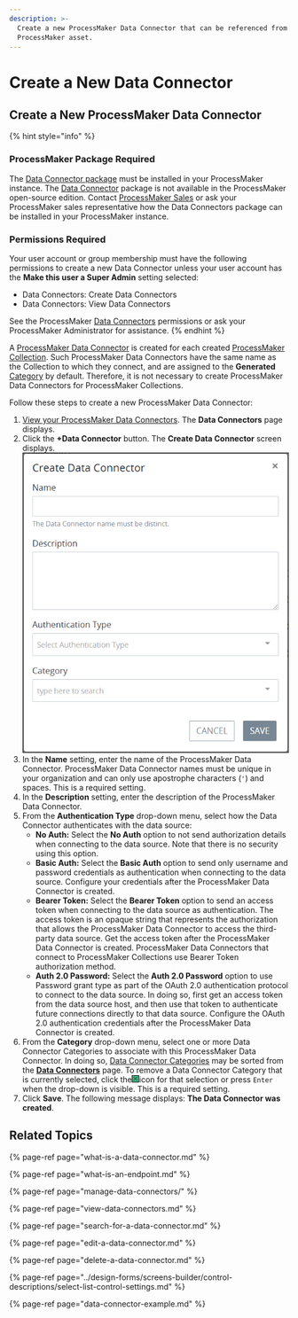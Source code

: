 ```yaml
---
description: >-
  Create a new ProcessMaker Data Connector that can be referenced from any
  ProcessMaker asset.
---
```


# Create a New Data Connector

## Create a New ProcessMaker Data Connector

{% hint style="info" %}
### ProcessMaker Package Required

The [Data Connector package](../../package-development-distribution/package-a-connector/data-connector-package.md) must be installed in your ProcessMaker instance. The [Data Connector](what-is-a-data-connector.md) package is not available in the ProcessMaker open-source edition. Contact [ProcessMaker Sales](https://www.processmaker.com/contact/) or ask your ProcessMaker sales representative how the Data Connectors package can be installed in your ProcessMaker instance.

### Permissions Required

Your user account or group membership must have the following permissions to create a new Data Connector unless your user account has the **Make this user a Super Admin** setting selected:

* Data Connectors: Create Data Connectors
* Data Connectors: View Data Connectors

See the ProcessMaker [Data Connectors](../../processmaker-administration/permission-descriptions-for-users-and-groups.md#data-connectors) permissions or ask your ProcessMaker Administrator for assistance.
{% endhint %}

A [ProcessMaker Data Connector](what-is-a-data-connector.md) is created for each created [ProcessMaker Collection](../../collections/what-is-a-collection.md). Such ProcessMaker Data Connectors have the same name as the Collection to which they connect, and are assigned to the **Generated** [Category](manage-data-connectors/manage-data-connector-categories/what-is-a-data-connector-category.md) by default. Therefore, it is not necessary to create ProcessMaker Data Connectors for ProcessMaker Collections.

Follow these steps to create a new ProcessMaker Data Connector:

1. [View your ProcessMaker Data Connectors](view-data-connectors.md#view-all-scripts). The **Data Connectors** page displays.
2. Click the **+Data Connector** button. The **Create Data Connector** screen displays. ![](../../.gitbook/assets/create-data-connector-screen-package.png) 
3. In the **Name** setting, enter the name of the ProcessMaker Data Connector. ProcessMaker Data Connector names must be unique in your organization and can only use apostrophe characters \(`'`\) and spaces. This is a required setting.
4. In the **Description** setting, enter the description of the ProcessMaker Data Connector.
5. From the **Authentication Type** drop-down menu, select how the Data Connector authenticates with the data source:
   * **No Auth:** Select the **No Auth** option to not send authorization details when connecting to the data source. Note that there is no security using this option.
   * **Basic Auth:** Select the **Basic Auth** option to send only username and password credentials as authentication when connecting to the data source. Configure your credentials after the ProcessMaker Data Connector is created.
   * **Bearer Token:** Select the **Bearer Token** option to send an access token when connecting to the data source as authentication. The access token is an opaque string that represents the authorization that allows the ProcessMaker Data Connector to access the third-party data source. Get the access token after the ProcessMaker Data Connector is created. ProcessMaker Data Connectors that connect to ProcessMaker Collections use Bearer Token authorization method.
   * **Auth 2.0 Password:** Select the **Auth 2.0 Password** option to use Password grant type as part of the OAuth 2.0 authentication protocol to connect to the data source. In doing so, first get an access token from the data source host, and then use that token to authenticate future connections directly to that data source. Configure the OAuth 2.0 authentication credentials after the ProcessMaker Data Connector is created.
6. From the **Category** drop-down menu, select one or more Data Connector Categories to associate with this ProcessMaker Data Connector. In doing so, [Data Connector Categories](manage-data-connectors/manage-data-connector-categories/what-is-a-data-connector-category.md) may be sorted from the [**Data Connectors**](view-data-connectors.md#view-all-scripts) page. To remove a Data Connector Category that is currently selected, click the![](../../.gitbook/assets/remove-group-user-admin.png)icon for that selection or press `Enter` when the drop-down is visible. This is a required setting.
7. Click **Save**. The following message displays: **The Data Connector was created**.

## Related Topics

{% page-ref page="what-is-a-data-connector.md" %}

{% page-ref page="what-is-an-endpoint.md" %}

{% page-ref page="manage-data-connectors/" %}

{% page-ref page="view-data-connectors.md" %}

{% page-ref page="search-for-a-data-connector.md" %}

{% page-ref page="edit-a-data-connector.md" %}

{% page-ref page="delete-a-data-connector.md" %}

{% page-ref page="../design-forms/screens-builder/control-descriptions/select-list-control-settings.md" %}

{% page-ref page="data-connector-example.md" %}

